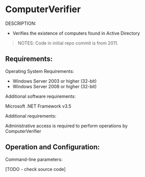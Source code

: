 
# ComputerVerifier

DESCRIPTION: 
- Verifies the existence of computers found in Active Directory

> NOTES: Code in initial repo commit is from 2011. 

## Requirements:

Operating System Requirements:
- Windows Server 2003 or higher (32-bit)
- Windows Server 2008 or higher (32-bit)

Additional software requirements:

Microsoft .NET Framework v3.5

Additional requirements:

Administrative access is required to perform operations by ComputerVerifier


## Operation and Configuration:

Command-line parameters:

[TODO - check source code]
